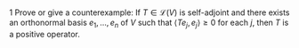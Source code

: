 1 Prove or give a counterexample: If $T \in \mathcal{L}(V)$ is self-adjoint and there exists an orthonormal basis $e_{1}, \ldots, e_{n}$ of $V$ such that $\left\langle T e_{j}, e_{j}\right\rangle \geq 0$ for each $j$, then $T$ is a positive operator.
